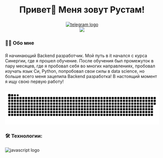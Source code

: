 <br clear="both">
<h1 align="center">Привет👋 Меня зовут Рустам!</h1>

###

<div align="center">
  <a href="https://t.me/aminovrm" target="_blank">
    <img src="https://img.shields.io/static/v1?message=Telegram&logo=telegram&label=&color=2CA5E0&logoColor=white&labelColor=&style=for-the-badge" height="25" alt="telegram logo"  />
  </a>
</div>

<div align="center">
  <img src="https://visitor-badge.laobi.icu/badge?page_id=aminovrm"/>
</div>

###

<h3 align="left">👩‍💻  Обо мне</h3>

###

<p align="left">Я начинающий Backend разработчик. Мой путь в it начался с курса Синергии, где я прошел обучение. После обучения был промежуток в пару месяцев, где я пробовал себя во многих направлениях, пробовал изучать язык Си, Python, попробовал свои силы в data science, но больше всего меня зацепила Backend разработка! В настоящий момент я ищу свою первую работу!<br></p>

###

<p align="center">
 <img width="600" src="assets/github-snake.svg" alt="snake"/>
</p>

###

<h3 align="left">🛠 Технологии:</h3>

###

<div align="left">
  <img src="https://skillicons.dev/icons?i=java,idea,linux,mongodb,postgresql,maven,docker,spring,hibernate,git&line=1" height="40" alt="javascript logo"  />
  <img width="12" />
</div>

###

